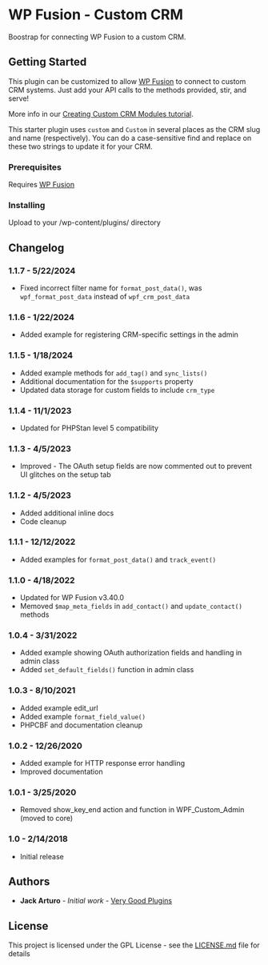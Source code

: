 # WP Fusion - Custom CRM

Boostrap for connecting WP Fusion to a custom CRM.

## Getting Started

This plugin can be customized to allow [WP Fusion](https://wpfusion.com/) to connect to custom CRM systems. Just add your API calls to the methods provided, stir, and serve!

More info in our [Creating Custom CRM Modules tutorial](https://wpfusion.com/documentation/advanced-developer-tutorials/creating-custom-crm-modules/).

This starter plugin uses `custom` and `Custom` in several places as the CRM slug and name (respectively). You can do a case-sensitive find and replace on these two strings to update it for your CRM.

### Prerequisites

Requires [WP Fusion](https://wpfusion.com/)

### Installing

Upload to your /wp-content/plugins/ directory

## Changelog

### 1.1.7 - 5/22/2024
* Fixed incorrect filter name for `format_post_data()`, was `wpf_format_post_data` instead of `wpf_crm_post_data`

### 1.1.6 - 1/22/2024
* Added example for registering CRM-specific settings in the admin

### 1.1.5 - 1/18/2024
* Added example methods for `add_tag()` and `sync_lists()`
* Additional documentation for the `$supports` property
* Updated data storage for custom fields to include `crm_type`

### 1.1.4 - 11/1/2023
* Updated for PHPStan level 5 compatibility

### 1.1.3 - 4/5/2023
* Improved - The OAuth setup fields are now commented out to prevent UI glitches on the setup tab

### 1.1.2 - 4/5/2023
* Added additional inline docs
* Code cleanup

### 1.1.1 - 12/12/2022
* Added examples for `format_post_data()` and `track_event()`

### 1.1.0 - 4/18/2022
* Updated for WP Fusion v3.40.0
* Memoved `$map_meta_fields` in `add_contact()` and `update_contact()` methods

### 1.0.4 - 3/31/2022
* Added example showing OAuth authorization fields and handling in admin class
* Added `set_default_fields()` function in admin class

### 1.0.3 - 8/10/2021
* Added example edit_url
* Added example `format_field_value()`
* PHPCBF and documentation cleanup

### 1.0.2 - 12/26/2020
* Added example for HTTP response error handling
* Improved documentation

### 1.0.1 - 3/25/2020
* Removed show_key_end action and function in WPF_Custom_Admin (moved to core)

### 1.0 - 2/14/2018
* Initial release

## Authors

* **Jack Arturo** - *Initial work* - [Very Good Plugins](https://github.com/verygoodplugins)

## License

This project is licensed under the GPL License - see the [LICENSE.md](LICENSE.md) file for details